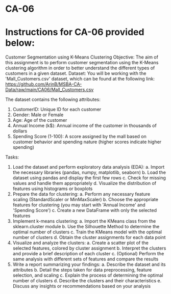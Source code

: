 # CA-06
# Instructions for CA-06 provided below:

Customer Segmentation using K-Means Clustering
Objective: The aim of this assignment is to perform customer segmentation
using the K-Means clustering algorithm in order to better understand the
different types of customers in a given dataset.
Dataset: You will be working with the 'Mall_Customers.csv' dataset, which can
be found at the following link:
https://github.com/ArinB/MSBA-CA-Data/raw/main/CA06/Mall_Customers.csv

The dataset contains the following attributes:
1. CustomerID: Unique ID for each customer
2. Gender: Male or Female
3. Age: Age of the customer
4. Annual Income (k$): Annual income of the customer in thousands of dollars
5. Spending Score (1-100): A score assigned by the mall based on customer
behavior and spending nature (higher scores indicate higher spending)

Tasks:
1. Load the dataset and perform exploratory data analysis (EDA): a. Import the
necessary libraries (pandas, numpy, matplotlib, seaborn) b. Load the dataset
using pandas and display the first few rows c. Check for missing values and
handle them appropriately d. Visualize the distribution of features using
histograms or boxplots
2. Prepare the data for clustering: a. Perform any necessary feature scaling
(StandardScaler or MinMaxScaler) b. Choose the appropriate features for
clustering (you may start with 'Annual Income' and 'Spending Score') c. Create a
new DataFrame with only the selected features
3. Implement k-means clustering: a. Import the KMeans class from the
sklearn.cluster module b. Use the Silhouette Method to determine the optimal
number of clusters c. Train the KMeans model with the optimal number of
clusters d. Obtain the cluster assignments for each data point
4. Visualize and analyze the clusters: a. Create a scatter plot of the selected features,
colored by cluster assignment b. Interpret the clusters and provide a brief
description of each cluster c. (Optional) Perform the same analysis with different
sets of features and compare the results
5. Write a report summarizing your findings: a. Describe the dataset and its
attributes b. Detail the steps taken for data preprocessing, feature selection, and
scaling c. Explain the process of determining the optimal number of clusters d.
Describe the clusters and their characteristics e. Discuss any insights or
recommendations based on your analysis
